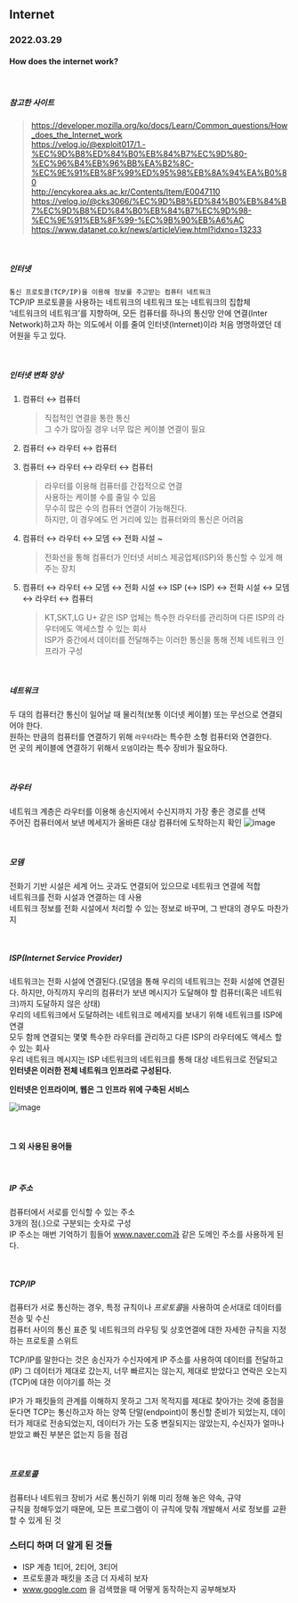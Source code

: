 ## Internet

### 2022.03.29

#### How does the internet work?

<br>

##### 참고한 사이트

> https://developer.mozilla.org/ko/docs/Learn/Common_questions/How_does_the_Internet_work <br>https://velog.io/@exploit017/1.-%EC%9D%B8%ED%84%B0%EB%84%B7%EC%9D%80-%EC%96%B4%EB%96%BB%EA%B2%8C-%EC%9E%91%EB%8F%99%ED%95%98%EB%8A%94%EA%B0%80 <br>http://encykorea.aks.ac.kr/Contents/Item/E0047110<br>https://velog.io/@cks3066/%EC%9D%B8%ED%84%B0%EB%84%B7%EC%9D%B8%ED%84%B0%EB%84%B7%EC%9D%98-%EC%9E%91%EB%8F%99-%EC%9B%90%EB%A6%AC<br> https://www.datanet.co.kr/news/articleView.html?idxno=13233<br>

<br>

##### 인터넷

`통신 프로토콜(TCP/IP)을 이용해 정보를 주고받는 컴퓨터 네트워크`<br>
TCP/IP 프로토콜을 사용하는 네트워크의 네트워크 또는 네트워크의 집합체<br>
‘네트워크의 네트워크’를 지향하며, 모든 컴퓨터를 하나의 통신망 안에 연결(Inter Network)하고자 하는 의도에서 이를 줄여 인터넷(Internet)이라 처음 명명하였던 데 어원을 두고 있다.<br>

<br>

##### 인터넷 변화 양상

1. 컴퓨터 ↔ 컴퓨터<br>
   > 직접적인 연결을 통한 통신<br>
   > 그 수가 많아질 경우 너무 많은 케이블 연결이 필요
2. 컴퓨터 ↔ 라우터 ↔ 컴퓨터<br>
3. 컴퓨터 ↔ 라우터 ↔ 라우터 ↔ 컴퓨터<br>
   > 라우터를 이용해 컴퓨터를 간접적으로 연결<br>
   > 사용하는 케이블 수를 줄일 수 있음<br>
   > 무수히 많은 수의 컴퓨터 연결이 가능해진다.<br>
   > 하지만, 이 경우에도 먼 거리에 있는 컴퓨터와의 통신은 어려움
4. 컴퓨터 ↔ 라우터 ↔ 모뎀 ↔ 전화 시설 ~<br>
   
   > 전화선을 통해 컴퓨터가 인터넷 서비스 제공업체(ISP)와 통신할 수 있게 해주는 장치
5. 컴퓨터 ↔ 라우터 ↔ 모뎀 ↔ 전화 시설 ↔ ISP (↔ ISP) ↔ 전화 시설 ↔ 모뎀 ↔ 라우터 ↔ 컴퓨터<br>
   > KT,SKT,LG U+ 같은 ISP 업체는 특수한 라우터를 관리하며 다른 ISP의 라우터에도 액세스할 수 있는 회사<br>
   > ISP가 중간에서 데이터를 전달해주는 이러한 통신을 통해 전체 네트워크 인프라가 구성

<br>

##### 네트워크

두 대의 컴퓨터간 통신이 일어날 때 물리적(보통 이더넷 케이블) 또는 무선으로 연결되어야 한다.<br>
원하는 만큼의 컴퓨터를 연결하기 위해 `라우터`라는 특수한 소형 컴퓨터와 연결한다.<br>
먼 곳의 케이블에 연결하기 위해서 `모뎀`이라는 특수 장비가 필요하다.<br>

<br>

##### 라우터

네트워크 계층은 라우터를 이용해 송신지에서 수신지까지 가장 좋은 경로를 선택<br>
주어진 컴퓨터에서 보낸 메세지가 올바른 대상 컴퓨터에 도착하는지 확인
![image](https://user-images.githubusercontent.com/77482972/160395406-16fda13c-fd8a-40a4-89e5-794f0781019c.png)<br>

<br>

##### 모뎀

전화기 기반 시설은 세계 어느 곳과도 연결되어 있으므로 네트워크 연결에 적합<br>
네트워크를 전화 시설과 연결하는 데 사용<br>
네트워크 정보를 전화 시설에서 처리할 수 있는 정보로 바꾸며, 그 반대의 경우도 마찬가지<br>

<br>

##### ISP(Internet Service Provider)

네트워크는 전화 시설에 연결된다.(모뎀을 통해 우리의 네트워크는 전화 시설에 연결된다. 하지만, 아직까지 우리의 컴퓨터가 보낸 메시지가 도달해야 할 컴퓨터(혹은 네트워크)까지 도달하지 않은 상태)<br>
우리의 네트워크에서 도달하려는 네트워크로 메세지를 보내기 위해 네트워크를 ISP에 연결<br>
모두 함께 연결되는 몇몇 특수한 라우터를 관리하고 다른 ISP의 라우터에도 액세스 할 수 있는 회사<br>
우리 네트워크 메시지는 ISP 네트워크의 네트워크를 통해 대상 네트워크로 전달되고<br>
**인터넷은 이러한 전체 네트워크 인프라로 구성된다.**

**인터넷은 인프라이며, 웹은 그 인프라 위에 구축된 서비스**

![image](https://user-images.githubusercontent.com/77482972/160395699-f6976fb8-e2fb-4da6-b3a7-6b48f822b370.png)

<br>

#### 그 외 사용된 용어들

<br>

##### IP 주소

컴퓨터에서 서로를 인식할 수 있는 주소<br>
3개의 점(.)으로 구분되는 숫자로 구성<br>
IP 주소는 매번 기억하기 힘들어 www.naver.com과 같은 도메인 주소를 사용하게 된다.

<br>

##### TCP/IP

컴퓨터가 서로 통신하는 경우, 특정 규칙이나 *프로토콜*을 사용하여 순서대로 데이터를 전송 및 수신<br>컴퓨터 사이의 통신 표준 및 네트워크의 라우팅 및 상호연결에 대한 자세한 규칙을 지정하는 프로토콜 스위트<br>

TCP/IP를 말한다는 것은 송신자가 수신자에게 IP 주소를 사용하여 데이터를 전달하고(IP) 그 데이터가 제대로 갔는지, 너무 빠르지는 않는지, 제대로 받았다고 연락은 오는지(TCP)에 대한 이야기를 하는 것<br>

IP가 가 패킷들의 관계를 이해하지 못하고 그저 목적지를 제대로 찾아가는 것에 중점을 둔다면 TCP는 통신하고자 하는 양쪽 단말(endpoint)이 통신할 준비가 되었는지, 데이터가 제대로 전송되었는지, 데이터가 가는 도중 변질되지는 않았는지, 수신자가 얼마나 받았고 빠진 부분은 없는지 등을 점검

<br>

##### 프로토콜

컴퓨터나 네트워크 장비가 서로 통신하기 위해 미리 정해 놓은 약속, 규약<br>
규칙을 정해두었기 때문에, 모든 프로그램이 이 규칙에 맞춰 개발해서 서로 정보를 교환할 수 있게 된 것





### 스터디 하며 더 알게 된 것들

- ISP 계층 1티어, 2티어, 3티어
- 프로토콜과 패킷을 조금 더 자세히 보자
- www.google.com 을 검색했을 때 어떻게 동작하는지 공부해보자


